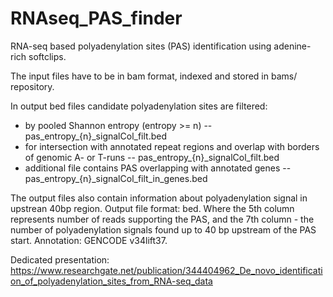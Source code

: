 # RNAseq_PAS_finder
RNA-seq based polyadenylation sites (PAS) identification using adenine-rich softclips.

The input files have to be in bam format, indexed and stored in bams/ repository.

In output bed files candidate polyadenylation sites are filtered: 
  -  by pooled Shannon entropy (entropy >= n) -- pas_entropy_{n}_signalCol_filt.bed
  -  for intersection with annotated repeat regions and overlap with borders of genomic A- or T-runs -- pas_entropy_{n}_signalCol_filt.bed
  -  additional file contains PAS overlapping with annotated genes -- pas_entropy_{n}_signalCol_filt_in_genes.bed

The output files also contain information about polyadenylation signal in upstrean 40bp region. 
Output file format: bed. Where the 5th column represents number of reads supporting the PAS, and the 7th column - the number of polyadenylation signals found up to 40 bp upstream of the PAS start. 
Annotation: GENCODE v34lift37.


Dedicated presentation:
https://www.researchgate.net/publication/344404962_De_novo_identification_of_polyadenylation_sites_from_RNA-seq_data
